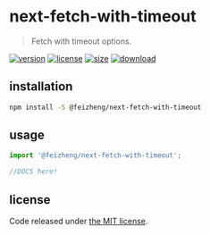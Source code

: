 # next-fetch-with-timeout
> Fetch with timeout options.

[![version][version-image]][version-url]
[![license][license-image]][license-url]
[![size][size-image]][size-url]
[![download][download-image]][download-url]

## installation
```bash
npm install -S @feizheng/next-fetch-with-timeout
```

## usage
```js
import '@feizheng/next-fetch-with-timeout';

//DOCS here!
```

## license
Code released under [the MIT license](https://github.com/afeiship/next-fetch-with-timeout/blob/master/LICENSE.txt).

[version-image]: https://img.shields.io/npm/v/@feizheng/next-fetch-with-timeout
[version-url]: https://npmjs.org/package/@feizheng/next-fetch-with-timeout

[license-image]: https://img.shields.io/npm/l/@feizheng/next-fetch-with-timeout
[license-url]: https://github.com/afeiship/next-fetch-with-timeout/blob/master/LICENSE.txt

[size-image]: https://img.shields.io/bundlephobia/minzip/@feizheng/next-fetch-with-timeout
[size-url]: https://github.com/afeiship/next-fetch-with-timeout/blob/master/dist/next-fetch-with-timeout.min.js

[download-image]: https://img.shields.io/npm/dm/@feizheng/next-fetch-with-timeout
[download-url]: https://www.npmjs.com/package/@feizheng/next-fetch-with-timeout

